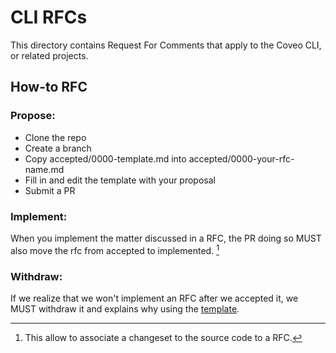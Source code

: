 # CLI RFCs

This directory contains Request For Comments that apply to the Coveo CLI, or related projects.

## How-to RFC

### Propose:

- Clone the repo
- Create a branch
- Copy accepted/0000-template.md into accepted/0000-your-rfc-name.md
- Fill in and edit the template with your proposal
- Submit a PR

### Implement:

When you implement the matter discussed in a RFC, the PR doing so MUST also move the rfc from accepted to implemented. [^1]

### Withdraw:

If we realize that we won't implement an RFC after we accepted it, we MUST withdraw it and explains why using the [template](./rejected/0000-template.md).

[^1]: This allow to associate a changeset to the source code to a RFC.

